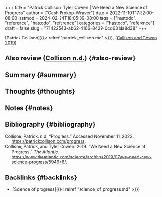 +++
title = "Patrick Collison, Tyler Cowen | We Need a New Science of Progress"
author = ["Cash Prokop-Weaver"]
date = 2022-11-10T17:32:00-08:00
lastmod = 2024-02-24T18:05:09-08:00
tags = ["hastodo", "reference", "hastodo", "reference"]
categories = ["hastodo", "reference"]
draft = false
slug = "71422543-ab62-4166-8429-0cd631da8d38"
+++

[Patrick Collison]({{< relref "patrick_collison.md" >}}), (<a href="#citeproc_bib_item_2">Collison and Cowen 2019</a>)


## Also review (<a href="#citeproc_bib_item_1">Collison n.d.</a>) {#also-review}


## Summary {#summary}


## Thoughts {#thoughts}


## Notes {#notes}


## Bibliography {#bibliography}

<style>.csl-entry{text-indent: -1.5em; margin-left: 1.5em;}</style><div class="csl-bib-body">
  <div class="csl-entry"><a id="citeproc_bib_item_1"></a>Collison, Patrick. n.d. “Progress.” Accessed November 11, 2022. <a href="https://patrickcollison.com/progress">https://patrickcollison.com/progress</a>.</div>
  <div class="csl-entry"><a id="citeproc_bib_item_2"></a>Collison, Patrick, and Tyler Cowen. 2019. “We Need a New Science of Progress.” <i>The Atlantic</i>. <a href="https://www.theatlantic.com/science/archive/2019/07/we-need-new-science-progress/594946/">https://www.theatlantic.com/science/archive/2019/07/we-need-new-science-progress/594946/</a>.</div>
</div>


## Backlinks {#backlinks}

-   [Science of progress]({{< relref "science_of_progress.md" >}})
